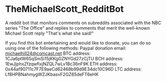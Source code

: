# TheMichaelScott_RedditBot
A reddit bot that monitors comments on subreddits associated with the NBC series "The Office" and replies to comments that merit the well-known Michael Scott reply "That's what she said!"

If you find this bot entertaining and would like to donate, you can do so using one of the following methods:
Paypal donation email: michaelhill24@comcast.net
BTC address: 1CJa6ptW65qSmSi15jKKgGZNYGd27zCjTU
BCH address: 1EwJjphxZfzqwfixjNZQL7wLv1Bc36nF9K
ETH address: 0x44af90711c7F7E9aeCd62468b99d9E34dc10C96D
LTC address: Lf8HPBNahmygWZJKbasvF2GZ65deFT6eHK

